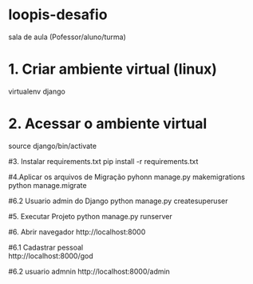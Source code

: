 # loopis-desafio
sala de aula (Pofessor/aluno/turma)

# 1. Criar ambiente virtual (linux)
virtualenv django

# 2. Acessar o ambiente virtual
source django/bin/activate

#3. Instalar requirements.txt
pip install -r requirements.txt

#4.Aplicar os arquivos de Migração
pyhonn manage.py makemigrations
python manage.migrate

#6.2 Usuario admin do Django
python manage.py createsuperuser


#5. Executar Projeto
python manage.py runserver

#6. Abrir navegador
http://localhost:8000

#6.1 Cadastrar pessoal  
http://localhost:8000/god

#6.2 usuario admnin
http://localhost:8000/admin
